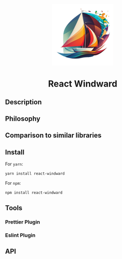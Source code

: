 <div align="center">
  <img width="200" src="./assets/logo.png" alt="react-windward logo">
</div>
<h1 align="center">
  React Windward
</h1>

## Description

## Philosophy

## Comparison to similar libraries

## Install

For `yarn`:

```sh
yarn install react-windward
```

For `npm`:

```sh
npm install react-windward
```

## Tools

### Prettier Plugin

### Eslint Plugin

## API

